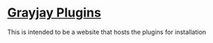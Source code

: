 # [Grayjay Plugins](https://alexisblade2001.github.io/Grayjay-Plugins)
 
This is intended to be a website that hosts the plugins for installation

